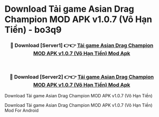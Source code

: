 # Download Tải game Asian Drag Champion MOD APK v1.0.7 (Vô Hạn Tiền) - bo3q9


<div align="center">
<h3>🔴 Download [Server1] 👉👉 <a href="https://apk-comot.site?title=Tải_game_Asian_Drag_Champion_MOD_APK_v1.0.7_(Vô_Hạn_Tiền)">Tải game Asian Drag Champion MOD APK v1.0.7 (Vô Hạn Tiền) Mod Apk</a></h3><br>
<h3>🔴 Download [Server2] 👉👉 <a href="https://apk-comot.site?title=Tải_game_Asian_Drag_Champion_MOD_APK_v1.0.7_(Vô_Hạn_Tiền)">Tải game Asian Drag Champion MOD APK v1.0.7 (Vô Hạn Tiền) Mod Apk</a></h3>
</div>



Download Tải game Asian Drag Champion MOD APK v1.0.7 (Vô Hạn Tiền) 

Download Tải game Asian Drag Champion MOD APK v1.0.7 (Vô Hạn Tiền) Mod For Android